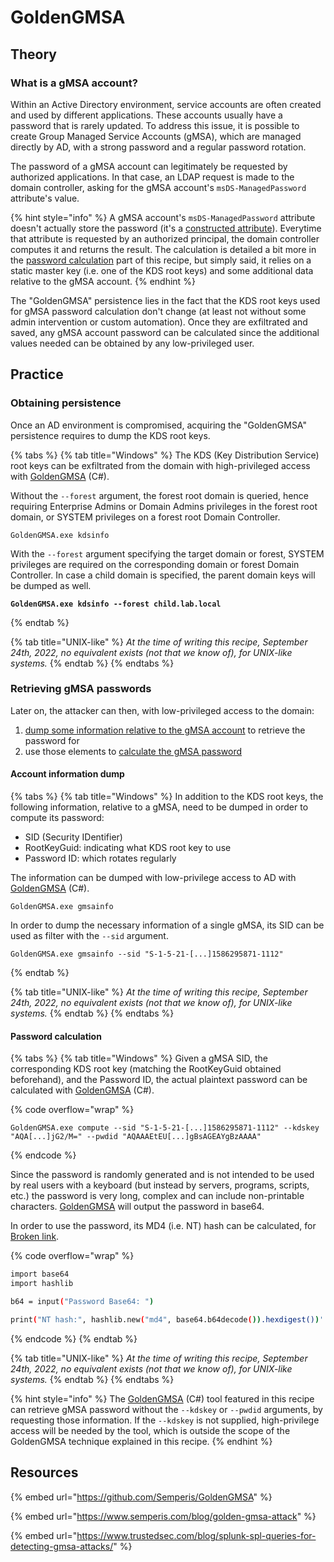 # GoldenGMSA

## Theory

### What is a gMSA account?

Within an Active Directory environment, service accounts are often created and used by different applications. These accounts usually have a password that is rarely updated. To address this issue, it is possible to create Group Managed Service Accounts (gMSA), which are managed directly by AD, with a strong password and a regular password rotation.

The password of a gMSA account can legitimately be requested by authorized applications. In that case, an LDAP request is made to the domain controller, asking for the gMSA account's `msDS-ManagedPassword` attribute's value.

{% hint style="info" %}
A gMSA account's `msDS-ManagedPassword` attribute doesn't actually store the password (it's a [constructed attribute](https://learn.microsoft.com/en-us/openspecs/windows\_protocols/ms-adts/a3aff238-5f0e-4eec-8598-0a59c30ecd56)). Everytime that attribute is requested by an authorized principal, the domain controller computes it and returns the result. The calculation is detailed a bit more in the [password calculation](goldengmsa.md#password-calculation) part of this recipe, but simply said, it relies on a static master key (i.e. one of the KDS root keys) and some additional data relative to the gMSA account.
{% endhint %}

The "GoldenGMSA" persistence lies in the fact that the KDS root keys used for gMSA password calculation don't change (at least not without some admin intervention or custom automation). Once they are exfiltrated and saved, any gMSA account password can be calculated since the additional values needed can be obtained by any low-privileged user.

## Practice

### Obtaining persistence

Once an AD environment is compromised, acquiring the "GoldenGMSA" persistence requires to dump the KDS root keys.

{% tabs %}
{% tab title="Windows" %}
The KDS (Key Distribution Service) root keys can be exfiltrated from the domain with high-privileged access with [GoldenGMSA](https://github.com/Semperis/GoldenGMSA) (C#).

Without the `--forest` argument, the forest root domain is queried, hence requiring Enterprise Admins or Domain Admins privileges in the forest root domain, or SYSTEM privileges on a forest root Domain Controller.

```batch
GoldenGMSA.exe kdsinfo
```

With the `--forest` argument specifying the target domain or forest, SYSTEM privileges are required on the corresponding domain or forest Domain Controller. In case a child domain is specified, the parent domain keys will be dumped as well.

<pre class="language-batch"><code class="lang-batch"><strong>GoldenGMSA.exe kdsinfo --forest child.lab.local
</strong></code></pre>
{% endtab %}

{% tab title="UNIX-like" %}
_At the time of writing this recipe, September 24th, 2022, no equivalent exists (not that we know of), for UNIX-like systems._
{% endtab %}
{% endtabs %}

### Retrieving gMSA passwords

Later on, the attacker can then, with low-privileged access to the domain:

1. [dump some information relative to the gMSA account](goldengmsa.md#account-information-dump) to retrieve the password for
2. use those elements to [calculate the gMSA password](goldengmsa.md#password-calculation)

#### Account information dump

{% tabs %}
{% tab title="Windows" %}
In addition to the KDS root keys, the following information, relative to a gMSA, need to be dumped in order to compute its password:

* SID (Security IDentifier)
* RootKeyGuid: indicating what KDS root key to use
* Password ID: which rotates regularly

The information can be dumped with low-privilege access to AD with [GoldenGMSA](https://github.com/Semperis/GoldenGMSA) (C#).

```batch
GoldenGMSA.exe gmsainfo
```

In order to dump the necessary information of a single gMSA, its SID can be used as filter with the `--sid` argument.

```batch
GoldenGMSA.exe gmsainfo --sid "S-1-5-21-[...]1586295871-1112"
```
{% endtab %}

{% tab title="UNIX-like" %}
_At the time of writing this recipe, September 24th, 2022, no equivalent exists (not that we know of), for UNIX-like systems._
{% endtab %}
{% endtabs %}

#### Password calculation

{% tabs %}
{% tab title="Windows" %}
Given a gMSA SID, the corresponding KDS root key (matching the RootKeyGuid obtained beforehand), and the Password ID, the actual plaintext password can be calculated with [GoldenGMSA](https://github.com/Semperis/GoldenGMSA) (C#).

{% code overflow="wrap" %}
```batch
GoldenGMSA.exe compute --sid "S-1-5-21-[...]1586295871-1112" --kdskey "AQA[...]jG2/M=" --pwdid "AQAAAEtEU[...]gBsAGEAYgBzAAAA"
```
{% endcode %}

Since the password is randomly generated and is not intended to be used by real users with a keyboard (but instead by servers, programs, scripts, etc.) the password is very long, complex and can include non-printable characters. [GoldenGMSA](https://github.com/Semperis/GoldenGMSA) will output the password in base64.

In order to use the password, its MD4 (i.e. NT) hash can be calculated, for [Broken link](broken-reference "mention").

{% code overflow="wrap" %}
```bash
import base64
import hashlib

b64 = input("Password Base64: ")

print("NT hash:", hashlib.new("md4", base64.b64decode()).hexdigest())'
```
{% endcode %}
{% endtab %}

{% tab title="UNIX-like" %}
_At the time of writing this recipe, September 24th, 2022, no equivalent exists (not that we know of), for UNIX-like systems._
{% endtab %}
{% endtabs %}

{% hint style="info" %}
The [GoldenGMSA](https://github.com/Semperis/GoldenGMSA) (C#) tool featured in this recipe can retrieve gMSA password without the `--kdskey` or `--pwdid` arguments, by requesting those information. If the `--kdskey` is not supplied, high-privilege access will be needed by the tool, which is outside the scope of the GoldenGMSA technique explained in this recipe.
{% endhint %}

## Resources

{% embed url="https://github.com/Semperis/GoldenGMSA" %}

{% embed url="https://www.semperis.com/blog/golden-gmsa-attack" %}

{% embed url="https://www.trustedsec.com/blog/splunk-spl-queries-for-detecting-gmsa-attacks/" %}
